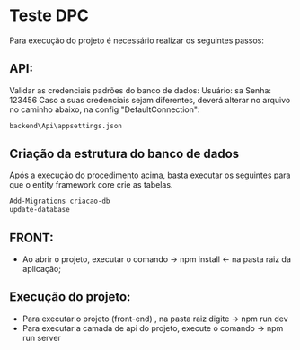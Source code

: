 # Teste DPC

Para execução do projeto é necessário realizar os seguintes passos:

## API:
Validar as credenciais padrões do banco de dados:
Usuário: sa
Senha: 123456
Caso a suas credenciais sejam diferentes, deverá alterar no arquivo no caminho abaixo, na config "DefaultConnection":
```sh
backend\Api\appsettings.json
```

## Criação da estrutura do banco de dados
Após a execução do procedimento acima, basta executar os seguintes para que o entity framework core crie as tabelas.
```sh
Add-Migrations criacao-db
update-database
```

## FRONT:

- Ao abrir o projeto, executar o comando -> npm install <- na pasta raiz da aplicação;


## Execução do projeto:
- Para executar o projeto (front-end) , na pasta raiz digite -> npm run dev
- Para executar a camada de api do projeto, execute o comando -> npm run server